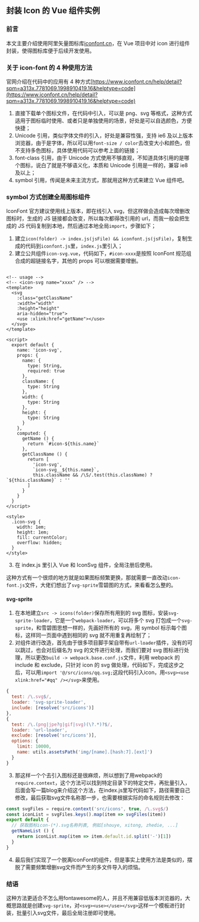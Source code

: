 ## 封装 Icon 的 Vue 组件实例

### 前言

本文主要介绍使用阿里矢量图标库[iconfont.cn](iconfont.cn)，在 Vue 项目中对 icon 进行组件封装，使得图标库便于后续开发使用。

### 关于 icon-font 的 4 种使用方法

官网介绍在代码中的应用有 4 种方式[https://www.iconfont.cn/help/detail?spm=a313x.7781069.1998910419.16&helptype=code](https://www.iconfont.cn/help/detail?spm=a313x.7781069.1998910419.16&helptype=code)

1. 直接下载单个图标文件，在代码中引入，可以是 png、svg 等格式，这种方式适用于图标临时使用、或者只是单独使用的场景，好处是可以自选颜色，方便快捷；
2. Unicode 引用，类似字体文件的引入，好处是兼容性强，支持 ie6 及以上版本浏览器，由于是字体，所以可以用`font-size / color`去改变大小和颜色，但不支持多色图标，具体使用代码可以参考上面的链接；
3. font-class 引用，由于 Unicode 方式使用不够直观，不知道具体引用的是哪个图标，说白了就是不够语义化，本质和 Unicode 引用是一样的，兼容 ie8 及以上；
4. symbol 引用，传闻是未来主流方式，那就用这种方式来建立 Vue 组件吧。

### symbol 方式创建全局图标组件

IconFont 官方建议使用线上版本，即在线引入 svg，但这样做会造成每次增删改图标时，生成的 JS 链接都会改变，所以每次都得改引用的 url，而我一般会把生成的 JS 代码复制到本地，然后通过本地全局`import`，步骤如下；

1. 建立`icon(folder) -> index.js(jsFile) && iconfont.js(jsFile)`，复制生成的代码到`iconfont.js`里，`index.js`里引入；
2. 建立公共组件`icon-svg.vue`，代码如下，`#icon-xxxx`是按照 IconFont 规范组合成的超链接名字，其他的 props 可以根据需要增删。

```javascirpt

<!-- usage -->
<!-- <icon-svg name="xxxx" /> -->
<template>
  <svg
    :class="getClassName"
    :width="width"
    :height="height"
    aria-hidden="true">
    <use :xlink:href="getName"></use>
  </svg>
</template>

<script>
  export default {
    name: 'icon-svg',
    props: {
      name: {
        type: String,
        required: true
      },
      className: {
        type: String
      },
      width: {
        type: String
      },
      height: {
        type: String
      }
    },
    computed: {
      getName () {
        return `#icon-${this.name}`
      },
      getClassName () {
        return [
          'icon-svg',
          `icon-svg__${this.name}`,
          this.className && /\S/.test(this.className) ? `${this.className}` : ''
        ]
      }
    }
  }
</script>

<style>
  .icon-svg {
    width: 1em;
    height: 1em;
    fill: currentColor;
    overflow: hidden;
  }
</style>

```

3. 在 index.js 里引入 Vue 和 IconSvg 组件，全局注册后使用。

这种方式有一个很烦的地方就是如果图标频繁更换，那就需要一直改动`icon-font.js`文件，大佬们想出了`svg-sprite`雪碧图的方式，来看看怎么整的。

#### svg-sprite

1. 在本地建立`src -> icons(folder)`保存所有用到的 svg 图标，安装`svg-sprite-loader`，它是一个`webpack-loader`，可以将多个 svg 打包成一个`svg-sprite`，和雪碧图思想一样的，先画好所有的 svg，用 symbol 标示每个图标，这样同一页面中遇到相同的 svg 就不用重复再绘制了；
2. 对组件进行改造，首先由于很多项目脚手架自带有`url-loader`插件，没有的可以跳过，也会对后缀名为 svg 的文件进行处理，而我们要对 svg 图标进行处理，所以更改`build -> webpack.base.conf.js`文件，利用 webpack 的 include 和 exclude，只针对 icon 的 svg 做处理，代码如下，完成这步之后，可以用`import '@/src/icons/qq.svg;`这段代码引入icon，用`<svg><use xlink:href="#qq" /></svg>`来使用。

```javascript
{
  test: /\.svg$/,
  loader: 'svg-sprite-loader',
  include: [resolve('src/icons')]
},
{
  test: /\.(png|jpe?g|gif|svg)(\?.*)?$/,
  loader: 'url-loader',
  exclude: [resolve('src/icons')],
  options: {
    limit: 10000,
    name: utils.assetsPath('img/[name].[hash:7].[ext]')
  }
}
```

3. 那这样一个个去引入图标还是很麻烦，所以想到了用webpack的`require.context`，这个方法可以找到特定目录下的特定文件，再批量引入，后面会写一篇blog来介绍这个方法，在index.js里写代码如下，路径需要自己修改，最后获取svg文件名称那一步，也需要根据实际的命名规则去修改：

```javascript
const svgFiles = require.context('src/icons', true, /\.svg$/)
const iconList = svgFiles.keys().map(item => svgFiles(item))
export default {
  // 获取图标icon-(*).svg名称列表, 例如[shouye, xitong, zhedie, ...]
  getNameList () {
    return iconList.map(item => item.default.id.split('-')[1])
  }
}
```

4. 最后我们实现了一个脱离IconFont的组件，但是事实上使用方法是类似的，摆脱了需要频繁增删svg文件而产生的多文件导入的烦恼。

### 结语

这种方法更适合不怎么用fontawesome的人，并且不用兼容低版本浏览器的，大概思路就是创建`svg-sprite`，对`<svg><use></use></svg>`这样一个模板进行封装，批量引入svg文件，最后全局注册即可使用。